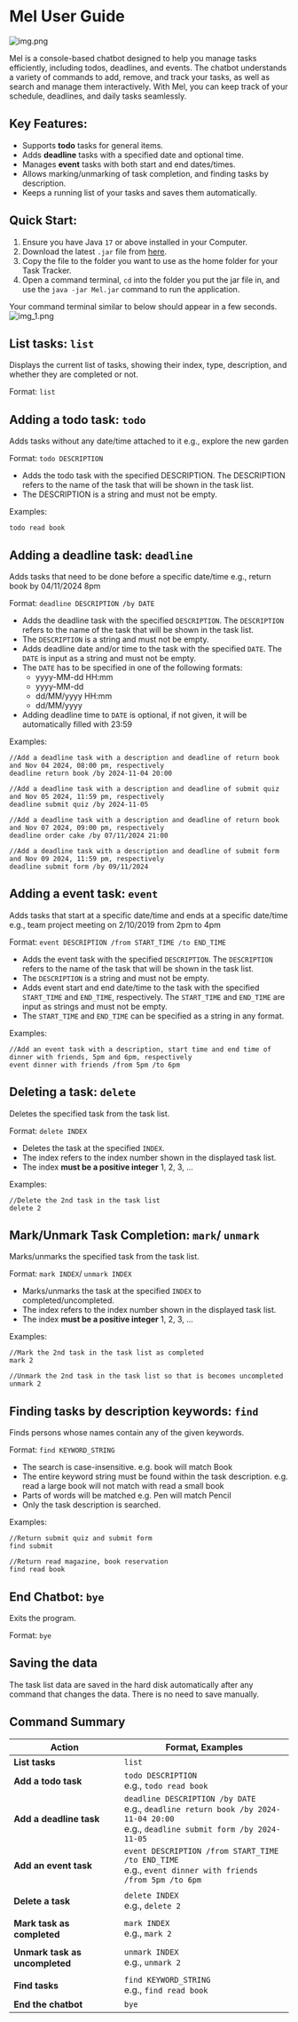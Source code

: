 # Mel User Guide


![img.png](img.png)

Mel is a console-based chatbot designed to help you manage tasks efficiently, including todos, deadlines, and events. The chatbot understands a variety of commands to add, remove, and track your tasks, as well as search and manage them interactively. With Mel, you can keep track of your schedule, deadlines, and daily tasks seamlessly.

## Key Features:

- Supports **todo** tasks for general items.
- Adds **deadline** tasks with a specified date and optional time.
- Manages **event** tasks with both start and end dates/times.
- Allows marking/unmarking of task completion, and finding tasks by description. 
- Keeps a running list of your tasks and saves them automatically.

## Quick Start:

1. Ensure you have Java `17` or above installed in your Computer.
2. Download the latest `.jar` file from [here](https://github.com/yeekian/ip/releases/tag/A-Release).
3. Copy the file to the folder you want to use as the home folder for your Task Tracker.
4. Open a command terminal, `cd` into the folder you put the jar file in, and use the `java -jar Mel.jar` command to run the application.

Your command terminal similar to below should appear in a few seconds.
<br>![img_1.png](img_1.png)

## List tasks: `list`

Displays the current list of tasks, showing their index, type, description, and whether they are completed or not.

Format: `list`

## Adding a todo task: `todo`

Adds tasks without any date/time attached to it e.g., explore the new garden

Format: `todo DESCRIPTION`
- Adds the todo task with the specified DESCRIPTION. The DESCRIPTION refers to the name of the task that will be shown in the task list. 
- The DESCRIPTION is a string and must not be empty.

Examples:

    todo read book


## Adding a deadline task: `deadline`

Adds tasks that need to be done before a specific date/time e.g., return book by 04/11/2024 8pm

Format: `deadline DESCRIPTION /by DATE`
- Adds the deadline task with the specified `DESCRIPTION`. The `DESCRIPTION` refers to the name of the task that will be shown in the task list.
- The `DESCRIPTION` is a string and must not be empty.
- Adds deadline date and/or time to the task with the specified `DATE`. The `DATE` is input as a string and must not be empty.
- The `DATE` has to be specified in one of the following formats:
  - yyyy-MM-dd HH:mm 
  - yyyy-MM-dd 
  - dd/MM/yyyy HH:mm 
  - dd/MM/yyyy 
- Adding deadline time to `DATE` is optional, if not given, it will be automatically filled with 23:59


Examples:

    //Add a deadline task with a description and deadline of return book and Nov 04 2024, 08:00 pm, respectively
    deadline return book /by 2024-11-04 20:00 

    //Add a deadline task with a description and deadline of submit quiz and Nov 05 2024, 11:59 pm, respectively
    deadline submit quiz /by 2024-11-05

    //Add a deadline task with a description and deadline of return book and Nov 07 2024, 09:00 pm, respectively
    deadline order cake /by 07/11/2024 21:00 

    //Add a deadline task with a description and deadline of submit form and Nov 09 2024, 11:59 pm, respectively
    deadline submit form /by 09/11/2024 

## Adding a event task: `event`

Adds tasks that start at a specific date/time and ends at a specific date/time e.g., team project meeting on 2/10/2019 from 2pm to 4pm

Format: `event DESCRIPTION /from START_TIME /to END_TIME`
- Adds the event task with the specified `DESCRIPTION`. The `DESCRIPTION` refers to the name of the task that will be shown in the task list.
- The `DESCRIPTION` is a string and must not be empty.
- Adds event start and end date/time to the task with the specified `START_TIME` and `END_TIME`, respectively. The `START_TIME` and `END_TIME` are input as strings and must not be empty.
- The `START_TIME` and `END_TIME` can be specified as a string in any format.


Examples:
    
    //Add an event task with a description, start time and end time of dinner with friends, 5pm and 6pm, respectively
    event dinner with friends /from 5pm /to 6pm 

## Deleting a task: `delete`

Deletes the specified task from the task list.

Format: `delete INDEX`
- Deletes the task at the specified `INDEX`.
- The index refers to the index number shown in the displayed task list. 
- The index **must be a positive integer** 1, 2, 3, ...

Examples:

    //Delete the 2nd task in the task list
    delete 2 

## Mark/Unmark Task Completion: `mark`/ `unmark`

Marks/unmarks the specified task from the task list.

Format: `mark INDEX`/ `unmark INDEX`
- Marks/unmarks the task at the specified `INDEX` to completed/uncompleted.
- The index refers to the index number shown in the displayed task list.
- The index **must be a positive integer** 1, 2, 3, ...

Examples:

    //Mark the 2nd task in the task list as completed
    mark 2 

    //Unmark the 2nd task in the task list so that is becomes uncompleted
    unmark 2 

## Finding tasks by description keywords: `find`

Finds persons whose names contain any of the given keywords.

Format: `find KEYWORD_STRING`
- The search is case-insensitive. e.g. book will match Book
- The entire keyword string must be found within the task description. e.g. read a large book will not match with read a small book
- Parts of words will be matched e.g. Pen will match Pencil
- Only the task description is searched.

Examples:

    //Return submit quiz and submit form
    find submit 

    //Return read magazine, book reservation
    find read book 

## End Chatbot: `bye`

Exits the program.

Format: `bye`

## Saving the data

The task list data are saved in the hard disk automatically after any command that changes the data. There is no need to save manually.

## Command Summary

| Action                         | Format, Examples                                                                                                                        |
|--------------------------------|-----------------------------------------------------------------------------------------------------------------------------------------|
| **List tasks**                 | `list`                                                                                                                                  |
| **Add a todo task**            | `todo DESCRIPTION` <br/>e.g., `todo read book`                                                                                          |
| **Add a deadline task**        | `deadline DESCRIPTION /by DATE` <br/>e.g., `deadline return book /by 2024-11-04 20:00` <br/>e.g., `deadline submit form /by 2024-11-05` |
| **Add an event task**          | `event DESCRIPTION /from START_TIME /to END_TIME` <br/>e.g., `event dinner with friends /from 5pm /to 6pm`                              |
|                                |                                                                                                                                         |
| **Delete a task**              | `delete INDEX` <br/>e.g., `delete 2`                                                                                                    |
|                                |                                                                                                                                         |
| **Mark task as completed**     | `mark INDEX` <br/>e.g., `mark 2`                                                                                                        |
|                                |                                                                                                                                         |
| **Unmark task as uncompleted** | `unmark INDEX` <br/>e.g., `unmark 2`                                                                                                    |
|                                |                                                                                                                                         |
| **Find tasks**                 | `find KEYWORD_STRING` <br/>e.g., `find read book`                                                                                       |
| **End the chatbot**            | `bye`                                                                                                                                   |
